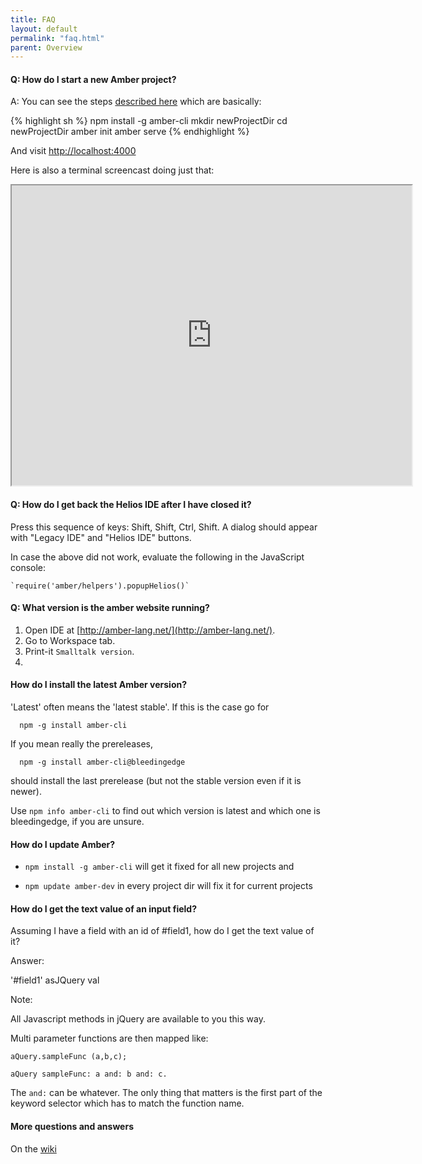 ```yaml
---
title: FAQ
layout: default
permalink: "faq.html"
parent: Overview
---
```


#### Q: How do I start a new Amber project?

A: You can see the steps [described here](/getting-started.html) which are basically:

{% highlight sh %}
npm install -g amber-cli
mkdir newProjectDir
cd newProjectDir
amber init
amber serve
{% endhighlight %}

And visit [http://localhost:4000](http://localhost:4000)

Here is also a terminal screencast doing just that:

<iframe src="http://showterm.io/457dc8b24df38d67e421d#fast" width="640" height="480"></iframe>


#### Q: How do I get back the Helios IDE after I have closed it?

Press this sequence of keys: Shift, Shift, Ctrl, Shift.
A dialog should appear with "Legacy IDE" and "Helios IDE" buttons. 

In case the above did not work, evaluate the following in the JavaScript console:

    `require('amber/helpers').popupHelios()`

    
#### Q: What version is the amber website running?

1.    Open IDE at [http://amber-lang.net/](http://amber-lang.net/).
2.    Go to Workspace tab.
3.    Print-it ``Smalltalk version``.
4.    

#### How do I install the latest Amber version?

'Latest' often means the 'latest stable'. If this is the case go for

      npm -g install amber-cli

If you mean really the prereleases, 

      npm -g install amber-cli@bleedingedge 

should install the last prerelease (but not the stable version even if it is newer).

Use `npm info amber-cli` to find out which version is latest and which one is bleedingedge, if you are unsure.


#### How do I update Amber?

-  ``npm install -g amber-cli``  will get it fixed for all new projects and 

-  ``npm update amber-dev`` in every project dir will fix it for current projects


#### How do I get the text value of an input field?

Assuming I have a field with an id of #field1, how do I get the text value of it?

Answer:

   '#field1' asJQuery val

Note:

All Javascript methods in jQuery are available to you this way.

Multi parameter functions are then mapped like:

    aQuery.sampleFunc (a,b,c);

    aQuery sampleFunc: a and: b and: c.

The ``and:`` can be whatever. The only thing that matters is the first part of the keyword selector which has to match the function name.



#### More questions and answers 

On the [wiki](https://github.com/amber-smalltalk/amber/wiki/FAQ)


